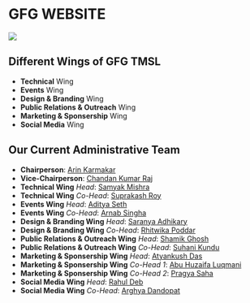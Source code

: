 # GFG WEBSITE

[![](https://visitcount.itsvg.in/api?id=GFG-TMSL-Official8&icon=0&color=1)](https://visitcount.itsvg.in)

## Different Wings of GFG TMSL
  - **Technical** Wing
  - **Events** Wing
  - **Design & Branding** Wing
  - **Public Relations & Outreach** Wing
  - **Marketing & Sponsership** Wing
  - **Social Media** Wing

## Our Current Administrative Team
  - **Chairperson**: [Arin Karmakar](mailto:)
  - **Vice-Chairperson**: [Chandan Kumar Raj](mailto:)
  - **Technical Wing** *Head*: [Samyak Mishra](mailto:samyakmishra61@gmail.com)
  - **Technical Wing** *Co-Head*: [Suprakash Roy](mailto:suprakash.05roy@gmail.com)
  - **Events Wing** *Head*: [Aditya Seth](mailto:contact@adityaseth.in)
  - **Events Wing** *Co-Head*: [Arnab Singha](mailto:singhaarnab007@gmail.com)
  - **Design & Branding Wing** *Head*: [Saranya Adhikary](mailto:saranyaemailme@gmail.com)
  - **Design & Branding Wing** *Co-Head*: [Rhitwika Poddar](mailto:rhitwikapoddar@gmail.com)
  - **Public Relations & Outreach Wing** *Head*: [Shamik Ghosh](mailto:shamikghoshxd@gmail.com)
  - **Public Relations & Outreach Wing** *Co-Head*: [Suhani Kundu](mailto:suhanikundu.2004@gmail.com)
  - **Marketing & Sponsership Wing** *Head*: [Atyankush Das](mailto:atyankushd@gmail.com)
  - **Marketing & Sponsership Wing** *Co-Head 1*: [Abu Huzaifa Luqmani](mailto:huzaifaluqmani13@gmail.com)
  - **Marketing & Sponsership Wing** *Co-Head 2*: [Pragya Saha](mailto:sasha156julla@gmail.com)
  - **Social Media Wing** *Head*: [Rahul Deb](mailto:rdeb97412@gmail.com)
  - **Social Media Wing** *Co-Head*: [Arghya Dandopat](mailto:dandapatarghya71@gmail.com)
